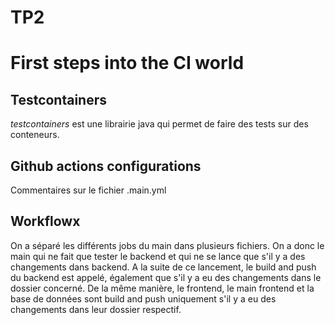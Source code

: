 # **TP2**

# First steps into the CI world

## Testcontainers
*testcontainers* est une librairie java qui permet de faire des tests sur des conteneurs.

## Github actions configurations
Commentaires sur le fichier .main.yml

## Workflowx
On a séparé les différents jobs du main dans plusieurs fichiers. On a donc le main qui ne fait que tester le backend et qui ne se lance que s'il y a des changements dans backend. A la suite de ce lancement, le build and push du backend est appelé, également que s'il y a eu des changements dans le dossier concerné. De la même manière, le frontend, le main frontend et la base de données sont build and push uniquement s'il y a eu des changements dans leur dossier respectif.